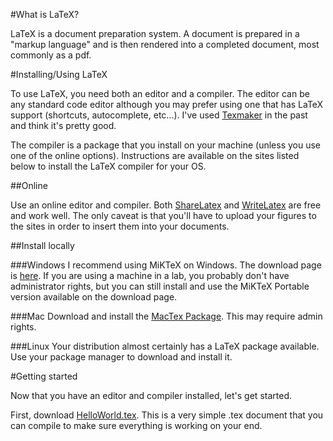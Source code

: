 #What is LaTeX?

LaTeX is a document preparation system.  A document is prepared in a "markup language" and is then rendered into a completed document, most commonly as a pdf.  

#Installing/Using LaTeX

To use LaTeX, you need both an editor and a compiler.  The editor can be any standard code editor although you may prefer using one that has LaTeX support (shortcuts, autocomplete, etc...).  I've used [Texmaker](http://www.xm1math.net/texmaker/download.html) in the past and think it's pretty good.  

The compiler is a package that you install on your machine (unless you use one of the online options).  Instructions are available on the sites listed below to install the LaTeX compiler for your OS.

##Online

Use an online editor and compiler.  Both [ShareLatex](http://sharelatex.com) and [WriteLatex](http://writelatex.com) are free and work well.  The only caveat is that you'll have to upload your figures to the sites in order to insert them into your documents.  

##Install locally

###Windows
I recommend using MiKTeX on Windows.  The download page is [here](http://www.miktex.org/2.9/setup).  If you are using a machine in a lab, you probably don't have administrator rights, but you can still install and use the MiKTeX Portable version available on the download page.  

###Mac
Download and install the [MacTex Package](http://mirror.ctan.org/systems/mac/mactex/MacTeX.mpkg.zip).  This may require admin rights. 

###Linux
Your distribution almost certainly has a LaTeX package available.  Use your package manager to download and install it.  

#Getting started

Now that you have an editor and compiler installed, let's get started.  

First, download [HelloWorld.tex]().  This is a very simple .tex document that you can compile to make sure everything is working on your end.  
